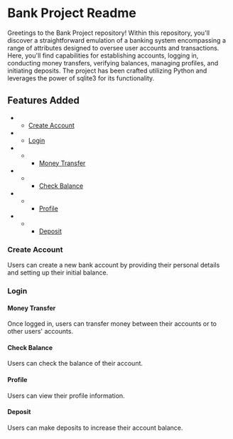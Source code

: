 # Bank Project Readme

Greetings to the Bank Project repository! Within this repository, you'll discover a straightforward emulation of a banking system encompassing a range of attributes designed to oversee user accounts and transactions. Here, you'll find capabilities for establishing accounts, logging in, conducting money transfers, verifying balances, managing profiles, and initiating deposits. The project has been crafted utilizing Python and leverages the power of sqlite3 for its functionality.

## Features Added
- - [Create Account](#create-account)
- - [Login](#login)
- - - [Money Transfer](#money-transfer)
- - - [Check Balance](#check-balance)
- - - [Profile](#profile)
- - - [Deposit](#deposit)

### Create Account
Users can create a new bank account by providing their personal details and setting up their initial balance.
### Login
#### Money Transfer
Once logged in, users can transfer money between their accounts or to other users' accounts.
#### Check Balance
Users can check the balance of their account.
#### Profile
Users can view their profile information.
#### Deposit
Users can make deposits to increase their account balance.
